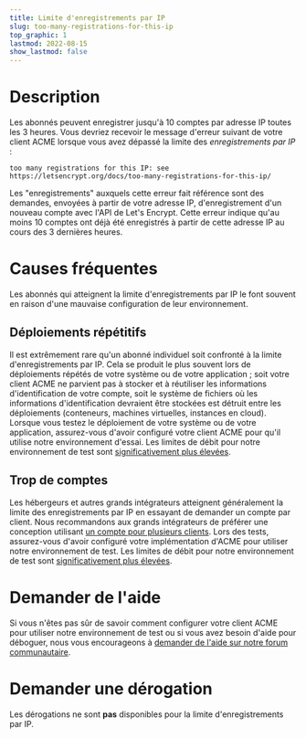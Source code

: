 ```yaml
---
title: Limite d'enregistrements par IP
slug: too-many-registrations-for-this-ip
top_graphic: 1
lastmod: 2022-08-15
show_lastmod: false
---
```



# Description

Les abonnés peuvent enregistrer jusqu'à 10 comptes par adresse IP toutes les 3 heures. Vous devriez recevoir le message d'erreur suivant de votre client ACME lorsque vous avez dépassé la limite des *enregistrements par IP* :

```
too many registrations for this IP: see https://letsencrypt.org/docs/too-many-registrations-for-this-ip/
```

Les "enregistrements" auxquels cette erreur fait référence sont des demandes, envoyées à partir de votre adresse IP, d'enregistrement d'un nouveau compte avec l'API de Let's Encrypt. Cette erreur indique qu'au moins 10 comptes ont déjà été enregistrés à partir de cette adresse IP au cours des 3 dernières heures.

# Causes fréquentes

Les abonnés qui atteignent la limite d'enregistrements par IP le font souvent en raison d'une mauvaise configuration de leur environnement.

## Déploiements répétitifs

Il est extrêmement rare qu'un abonné individuel soit confronté à la limite d'enregistrements par IP. Cela se produit le plus souvent lors de déploiements répétés de votre système ou de votre application ; soit votre client ACME ne parvient pas à stocker et à réutiliser les informations d'identification de votre compte, soit le système de fichiers où les informations d'identification devraient être stockées est détruit entre les déploiements (conteneurs, machines virtuelles, instances en cloud). Lorsque vous testez le déploiement de votre système ou de votre application, assurez-vous d'avoir configuré votre client ACME pour qu'il utilise notre environnement d'essai. Les limites de débit pour notre environnement de test sont [significativement plus élevées](/docs/staging-environment/#rate-limits).

## Trop de comptes

Les hébergeurs et autres grands intégrateurs atteignent généralement la limite des enregistrements par IP en essayant de demander un compte par client. Nous recommandons aux grands intégrateurs de préférer une conception utilisant [un compte pour plusieurs clients](/docs/integration-guide/#one-account-or-many). Lors des tests, assurez-vous d'avoir configuré votre implémentation d'ACME pour utiliser notre environnement de test. Les limites de débit pour notre environnement de test sont [significativement plus élevées](/docs/staging-environment/#rate-limits).

# Demander de l'aide

Si vous n'êtes pas sûr de savoir comment configurer votre client ACME pour utiliser notre environnement de test ou si vous avez besoin d'aide pour déboguer, nous vous encourageons à [demander de l'aide sur notre forum communautaire](https://community.letsencrypt.org/c/help/13).

# Demander une dérogation

Les dérogations ne sont **pas** disponibles pour la limite d'enregistrements par IP.
